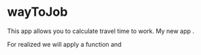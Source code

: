 # wayToJob

This app allows you to calculate travel time to work. 
My new app .

For realized we will apply a function and 
